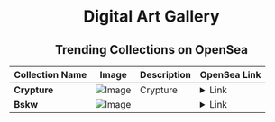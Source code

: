 <div align="center">

# Digital Art Gallery

## Trending Collections on OpenSea

| Collection Name                       | Image                                                                                     | Description                       | OpenSea Link                                                                                          |
|---------------------------------------|-------------------------------------------------------------------------------------------|-----------------------------------|--------------------------------------------------------------------------------------------------------|
| **Crypture** | ![Image](https://i.seadn.io/s/raw/files/9593e80650ca562e82b6be86c83516f1.jpg?w=500&auto=format?w=200&auto=format) | Crypture  | <details><summary>Link</summary>[Crypture](https://opensea.io/collection/crypture-2)</details> |
| **Bskw** | ![Image](https://i.seadn.io/s/raw/files/7bc73fdf4adceaed747427f82c1bcb09.jpg?w=500&auto=format?w=200&auto=format) |  | <details><summary>Link</summary>[Bskw](https://opensea.io/collection/bskw-4)</details> |

</div>